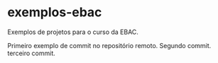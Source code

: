 # exemplos-ebac
Exemplos de projetos para o curso da EBAC.

Primeiro exemplo de commit no repositório remoto.
Segundo commit.
terceiro commit.